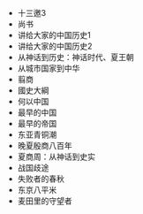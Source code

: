 - 十三邀3
- 尚书
- 讲给大家的中国历史1
- 讲给大家的中国历史2
- 从神话到历史：神话时代、夏王朝
- 从城市国家到中华
- 翦商
- 國史大綱
- 何以中国
- 最早的中国
- 最早的帝国
- 东亚青铜潮
- 晚夏殷商八百年
- 夏商周：从神话到史实
- 战国歧途
- 失败者的春秋
- 东京八平米
- 麦田里的守望者